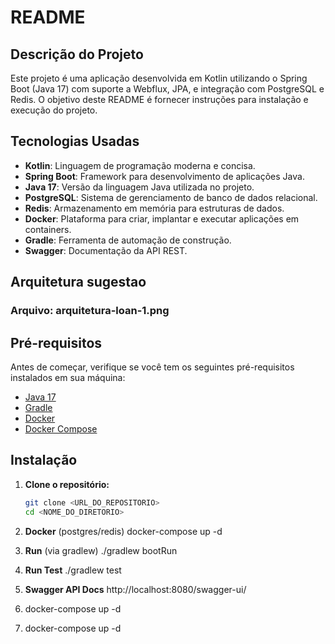 # README

## Descrição do Projeto

Este projeto é uma aplicação desenvolvida em Kotlin utilizando o Spring Boot (Java 17) com suporte a Webflux, JPA, e integração com PostgreSQL e Redis. O objetivo deste README é fornecer instruções para instalação e execução do projeto.

## Tecnologias Usadas

- **Kotlin**: Linguagem de programação moderna e concisa.
- **Spring Boot**: Framework para desenvolvimento de aplicações Java.
- **Java 17**: Versão da linguagem Java utilizada no projeto.
- **PostgreSQL**: Sistema de gerenciamento de banco de dados relacional.
- **Redis**: Armazenamento em memória para estruturas de dados.
- **Docker**: Plataforma para criar, implantar e executar aplicações em containers.
- **Gradle**: Ferramenta de automação de construção.
- **Swagger**: Documentação da API REST.

## Arquitetura sugestao
### Arquivo: arquitetura-loan-1.png
## Pré-requisitos

Antes de começar, verifique se você tem os seguintes pré-requisitos instalados em sua máquina:

- [Java 17](https://adoptium.net/)
- [Gradle](https://gradle.org/install/)
- [Docker](https://www.docker.com/get-started)
- [Docker Compose](https://docs.docker.com/compose/install/)

## Instalação

1. **Clone o repositório:**

   ```bash
   git clone <URL_DO_REPOSITORIO>
   cd <NOME_DO_DIRETORIO>
   
2. **Docker** (postgres/redis)
 docker-compose up -d
3. **Run** (via gradlew)
   ./gradlew bootRun
4. **Run Test**
   ./gradlew test
5. **Swagger API Docs**
   http://localhost:8080/swagger-ui/

6. docker-compose up -d
7. docker-compose up -d